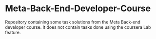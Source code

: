 # Meta-Back-End-Developer-Course

Repository containing some task solutions from the Meta Back-end developer course. It does not contain tasks done using the coursera Lab feature.
